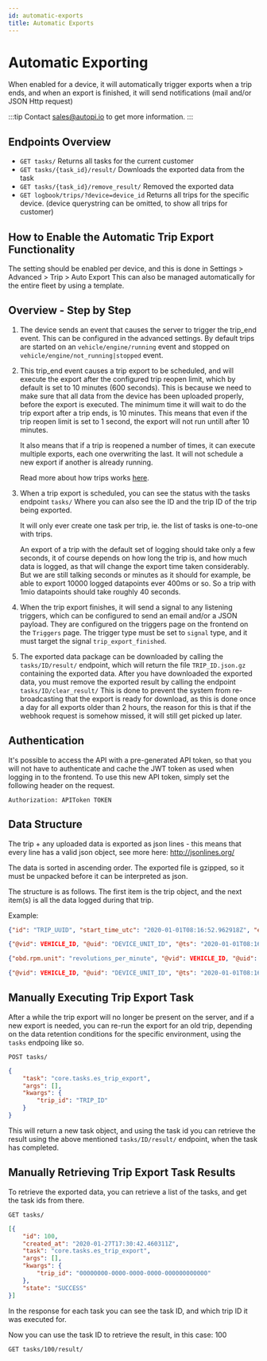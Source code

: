 ```yaml
---
id: automatic-exports
title: Automatic Exports
---
```


# Automatic Exporting
When enabled for a device, it will automatically trigger exports when a trip ends, and when an export is finished, it will send notifications (mail and/or JSON Http request)

:::tip
Contact sales@autopi.io to get more information.
:::

## Endpoints Overview

* `GET tasks/` 
Returns all tasks for the current customer
* `GET tasks/{task_id}/result/` Downloads the exported data from the task
* `GET tasks/{task_id}/remove_result/` Removed the exported data
* `GET logbook/trips/?device=device_id` Returns all trips for the specific device. (device querystring can be omitted, to show all trips for customer)

## How to Enable the Automatic Trip Export Functionality

The setting should be enabled per device, and this is done in Settings > Advanced > Trip > Auto Export
This can also be managed automatically for the entire fleet by using a template.

## Overview - Step by Step

1. The device sends an event that causes the server to trigger the trip_end event.
   This can be configured in the advanced settings.
   By default trips are started on an `vehicle/engine/running` event and stopped on `vehicle/engine/not_running|stopped` event.

2. This trip_end event causes a trip export to be scheduled, and will execute the export after the configured trip reopen limit, which by default is set to 10 minutes (600 seconds). This is because we need to make sure that all data from the device has been uploaded properly, before the export is executed.
   The minimum time it will wait to do the trip export after a trip ends, is 10 minutes.
   This means that even if the trip reopen limit is set to 1 second, the export will not run untill after 10 minutes.

   It also means that if a trip is reopened a number of times, it can execute multiple exports, each one overwriting the last.
   It will not schedule a new export if another is already running.
   
   Read more about how trips works [here](/cloud/fleet/trips/introduction).

3. When a trip export is scheduled, you can see the status with the tasks endpoint `tasks/`
   Where you can also see the ID and the trip ID of the trip being exported.
   
   It will only ever create one task per trip, ie. the list of tasks is one-to-one with trips.

   An export of a trip with the default set of logging should take only a few seconds, it of course depends on how long the trip is, and how much data is logged, as that will change the export time taken considerably. 
   But we are still talking seconds or minutes as it should for example, be able to export 10000 logged datapoints ever 400ms or so. 
   So a trip with 1mio datapoints should take roughly 40 seconds.

4. When the trip export finishes, it will send a signal to any listening triggers, which can be configured to send an email and/or a JSON payload. They are configured on the triggers page on the frontend on the `Triggers` page.
   The trigger type must be set to `signal` type, and it must target the signal `trip_export_finished`.

5. The exported data package can be downloaded by calling the `tasks/ID/result/` endpoint, which will return the file `TRIP_ID.json.gz` containing the exported data. After you have downloaded the exported data, you must remove the exported result by calling the endpoint `tasks/ID/clear_result/`
   This is done to prevent the system from re-broadcasting that the export is ready for download, as this is done once a day for all exports older than 2 hours, the reason for this is that if the webhook request is somehow missed, it will still get picked up later.

## Authentication

It's possible to access the API with a pre-generated API token, so that you will not have to authenticate and cache the JWT token as used when logging in to the frontend.
To use this new API token, simply set the following header on the request.

~~~http
Authorization: APIToken TOKEN
~~~

## Data Structure
The trip + any uploaded data is exported as json lines - this means that every line has a valid json object, see more here: http://jsonlines.org/

The data is sorted in ascending order.
The exported file is gzipped, so it must be unpacked before it can be interpreted as json.

The structure is as follows.
The first item is the trip object, and the next item(s) is all the data logged during that trip.

Example:

~~~json
{"id": "TRIP_UUID", "start_time_utc": "2020-01-01T08:16:52.962918Z", "end_time_utc": "2020-01-01T08:22:00.942395Z", "start_position_lat":  "56.144...", .... }

{"@vid": VEHICLE_ID, "@uid": "DEVICE_UNIT_ID", "@ts": "2020-01-01T08:16:52.962918Z", "@tag": "vehicle/engine/running", "@t": "event.vehicle.engine", "@rec": "2020-01-01T08:17:56.128398Z"}

{"obd.rpm.unit": "revolutions_per_minute", "@vid": VEHICLE_ID, "@uid": "DEVICE_UNIT_ID", "obd.rpm.value": 830.5, "@ts": "2020-01-01T08:16:53.001449Z", "@t": "obd.rpm", "@rec": "2020-01-01T08:17:56.128138Z"}

{"@vid": VEHICLE_ID, "@uid": "DEVICE_UNIT_ID", "@ts": "2020-01-01T08:16:53.107849Z", "@t": "obd.coolant_temp", "obd.coolant_temp.value": 19, "obd.coolant_temp.unit": "degC", "@rec": "2020-01-01T08:17:56.128149Z"}
~~~

## Manually Executing Trip Export Task

After a while the trip export will no longer be present on the server, and if a new export is needed, you can re-run the export for an old trip, depending on the data retention conditions for the specific environment, using the `tasks` endpoing like so.

`POST tasks/`
~~~json
{
    "task": "core.tasks.es_trip_export",
    "args": [],
    "kwargs": {
        "trip_id": "TRIP_ID"
    }
}
~~~

This will return a new task object, and using the task id you can retrieve the result using the above mentioned `tasks/ID/result/` endpoint, when the task has completed.


## Manually Retrieving Trip Export Task Results

To retrieve the exported data, you can retrieve a list of the tasks, and get the task ids from there.

`GET tasks/`
~~~json
[{
    "id": 100,
    "created_at": "2020-01-27T17:30:42.460311Z",
    "task": "core.tasks.es_trip_export",
    "args": [],
    "kwargs": {
        "trip_id": "00000000-0000-0000-0000-000000000000"
    },
    "state": "SUCCESS"
}]
~~~

In the response for each task you can see the task ID, and which trip ID it was executed for.

Now you can use the task ID to retrieve the result, in this case: 100

`GET tasks/100/result/`
